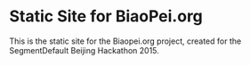 # Static Site for BiaoPei.org

This is the static site for the Biaopei.org project, created for the SegmentDefault Beijing Hackathon 2015.


